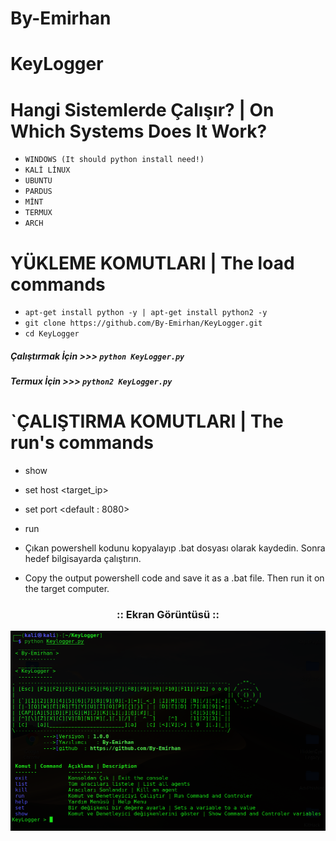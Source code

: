 # By-Emirhan
# KeyLogger

# Hangi Sistemlerde Çalışır? | On Which Systems Does It Work?
* `WINDOWS (It should python install need!)`
* `KALİ LİNUX`
* `UBUNTU`
* `PARDUS`
* `MİNT`
* `TERMUX`
* `ARCH`
# YÜKLEME KOMUTLARI | The load commands
  
* `apt-get install python -y | apt-get install python2 -y`
* `git clone https://github.com/By-Emirhan/KeyLogger.git`  
* `cd KeyLogger`

##### Çalıştırmak İçin >>> `python KeyLogger.py`
##### Termux İçin >>> `python2 KeyLogger.py`

# `ÇALIŞTIRMA KOMUTLARI | The run's commands

* show
* set host <target_ip>
* set port <default : 8080>
* run

* Çıkan powershell kodunu kopyalayıp .bat dosyası olarak kaydedin. Sonra hedef bilgisayarda çalıştırın.
* Copy the output powershell code and save it as a .bat file. Then run it on the target computer.

<h3 align="center">
:: Ekran Görüntüsü ::
<p align="center">
  <img src="resim/Resim.png">
</p>
